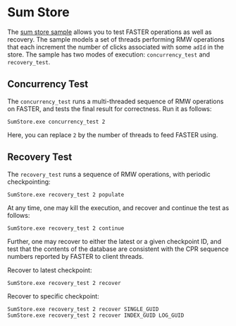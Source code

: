 # Sum Store

The [sum store sample](https://github.com/Microsoft/FASTER/tree/master/cs/playground/SumStore)
allows you to test FASTER operations as well as recovery. The sample 
models a set of threads performing RMW operations that each increment
the number of clicks associated with some `adId` in the store. The 
sample has two modes of execution: `concurrency_test` and `recovery_test`.

## Concurrency Test

The `concurrency_test` runs a multi-threaded sequence of RMW operations
on FASTER, and tests the final result for correctness. Run it as
follows:

```
SumStore.exe concurrency_test 2
```

Here, you can replace `2` by the number of threads to feed FASTER using.

## Recovery Test

The `recovery_test` runs a sequence of RMW operations, with periodic
checkpointing:

```
SumStore.exe recovery_test 2 populate
```

At any time, one may kill the execution, and recover and continue the test 
as follows:

```
SumStore.exe recovery_test 2 continue
```

Further, one may recover to either the latest or a given checkpoint ID, and
test that the contents of the database are consistent with the CPR sequence
numbers reported by FASTER to client threads.

Recover to latest checkpoint:
```
SumStore.exe recovery_test 2 recover
```

Recover to specific checkpoint:
```
SumStore.exe recovery_test 2 recover SINGLE_GUID 
SumStore.exe recovery_test 2 recover INDEX_GUID LOG_GUID 
```
